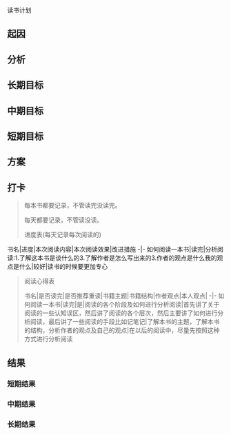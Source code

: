 读书计划

## 起因

## 分析

## 长期目标
## 中期目标
## 短期目标

## 方案

## 打卡

> 每本书都要记录，不管读完没读完。
> 
> 每天都要记录，不管读没读。
> 
> 进度表(每天记录每次阅读的)
> 
书名|进度|本次阅读内容|本次阅读效果|改进措施
-|-
如何阅读一本书|读完|分析阅读:1.了解这本书是谈什么的3.了解作者是怎么写出来的3.作者的观点是什么我的观点是什么|较好|读书的时候要更加专心
> 阅读心得表
> 
> 书名|是否读完|是否推荐重读|书籍主题|书籍结构|作者观点|本人观点|
> -|-
> 如何阅读一本书|读完|是|阅读的各个阶段及如何进行分析阅读|首先讲了关于阅读的一些认知误区，然后讲了阅读的各个层次，然后主要讲了如何进行分析阅读，最后讲了一些阅读的手段比如记笔记|了解本书的主题，了解本书的结构，分析作者的观点及自己的观点|在以后的阅读中，尽量先按照这种方式进行分析阅读

## 结果
### 短期结果
### 中期结果
### 长期结果